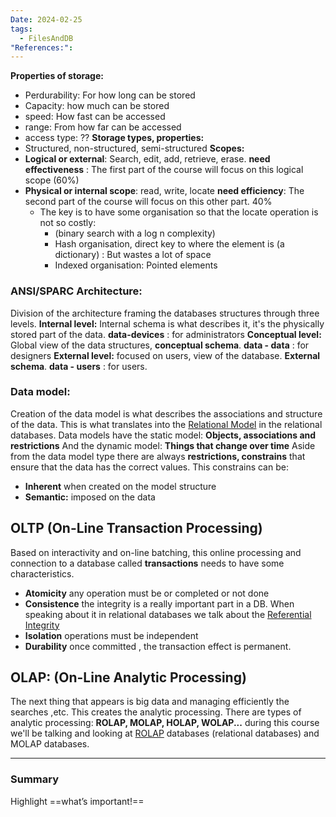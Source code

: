 ```yaml
---
Date: 2024-02-25
tags:
  - FilesAndDB
"References:":
---
```

**Properties of storage:** 
+ Perdurability: For how long can be stored
+ Capacity: how much can be stored
+ speed: How fast can be accessed
+ range: From how far can be accessed
+ access type: ??
**Storage types, properties:**
 + Structured, non-structured, semi-structured
 **Scopes:**
 + **Logical or external**: Search, edit, add, retrieve, erase. **need effectiveness** : The first part of the course will focus on this logical scope (60%)
 + **Physical or internal scope**: read, write, locate **need efficiency**: The second part of the course will focus on this other part. 40%
	+ The key is to have some organisation so that the locate operation is not so costly:
		+ (binary search with a log n complexity)
		+ Hash organisation, direct key to where the element is (a dictionary) : But wastes a lot of space
		+ Indexed organisation: Pointed elements
### ANSI/SPARC Architecture:
Division of the architecture framing the databases structures through three levels. 
**Internal level:** Internal schema is what describes it, it's the physically stored part of the data. **data-devices** : for administrators
**Conceptual level:** Global view of the data structures, **conceptual schema**. **data - data** : for designers
**External level:** focused on users, view of the database. **External schema**. **data - users** : for users.

### Data model: 
Creation of the data model is what describes the associations and structure of the data. This is what translates into the [Relational Model](Relational%20Model.md)
in the relational databases. 
Data models have the static model: **Objects, associations and restrictions** 
And the dynamic model: **Things that change over time**
Aside from the data model type there are always **restrictions, constrains** that ensure that the data has the correct values. This constrains can be: 
+ **Inherent** when created on the model structure
+ **Semantic:** imposed on the data 
## OLTP (On-Line Transaction Processing)
Based on interactivity and on-line batching, this online processing and connection to a database called **transactions** needs to have some characteristics. 
+ **Atomicity** any operation must be or completed or not done
+ **Consistence** the integrity is a really important part in a DB. When speaking about it in relational databases we talk about the [Referential Integrity](Referential%20Integrity.md)
+ **Isolation** operations must be independent
+ **Durability** once committed , the transaction effect is permanent.
## OLAP: (On-Line Analytic Processing)
The next thing that appears is big data and managing efficiently the searches ,etc. This creates the analytic processing. 
There are types of analytic processing: **ROLAP, MOLAP, HOLAP, WOLAP...** during this course we'll be talking and looking at [ROLAP](ROLAP)
databases (relational databases) and MOLAP databases. 



---
### Summary
Highlight ==what’s important!==
